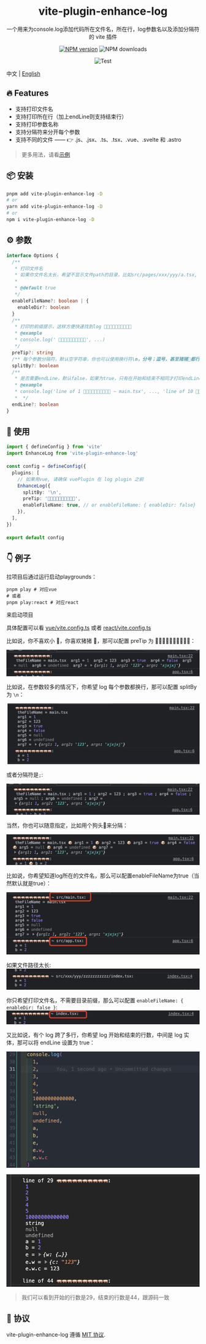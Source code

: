 
<p align="center">
<h1 align="center">vite-plugin-enhance-log</h1>
</p>

<div align="center">
  一个用来为console.log添加代码所在文件名，所在行，log参数名以及添加分隔符的 vite 插件

[![NPM version][npm-image]][npm-url] ![NPM downloads][download-image]

![Test][test-badge] 

<!-- ![codecov][codecov-badge] -->


[npm-image]: https://img.shields.io/npm/v/vite-plugin-enhance-log.svg?style=flat-square
[npm-url]: http://npmjs.org/package/vite-plugin-enhance-log


[download-image]: https://img.shields.io/npm/dm/vite-plugin-enhance-log.svg?style=flat-square



[test-badge]: https://github.com/baozouai/vite-plugin-enhance-log/actions/workflows/ci.yml/badge.svg

[codecov-badge]: https://codecov.io/github/baozouai/plugin-vite-plugin-enhance-log/branch/master/graph/badge.svg


</div>

中文 | [English](./README.md)

## 🔥 Features

- 支持打印文件名
- 支持打印所在行（加上endLine则支持结束行）
- 支持打印参数名称
- 支持分隔符来分开每个参数
- 支持不同的文件 —— 👉 .js、.jsx、.ts、.tsx、.vue、.svelte 和 .astro

> 更多用法，请看[示例](#-例子)

## 📦  安装

```sh
pnpm add vite-plugin-enhance-log -D
# or
yarn add vite-plugin-enhance-log -D
# or
npm i vite-plugin-enhance-log -D
```
## ⚙️ 参数

```ts
interface Options {
  /**
   * 打印文件名
   * 如果你文件名太长，希望不显示文件path的目录，比如src/pages/xxx/yyy/a.tsx, 那么可以配置enableDir为false，则只打印a.tsx
   * 
   * @default true
   */
  enableFileName?: boolean | {
    enableDir?: boolean
  }
  /**
   * 打印的前缀提示，这样方便快速找到log 🚀🚀🚀🚀🚀🚀🚀🚀🚀🚀
   * @example
   * console.log(' 🚀🚀🚀🚀🚀🚀🚀🚀🚀🚀', ...)
   */
  preTip?: string
  /** 每个参数分隔符，默认空字符串，你也可以使用换行符\n，分号；逗号，甚至猪猪🐖都行~ */
  splitBy?: boolean
  /** 
   * 是否需要endLine，默认false，如果为true，只有在开始和结束不相同才打印endLine
   * @example
   * console.log('line of 1 🚀🚀🚀🚀🚀🚀🚀🚀🚀🚀 ~ main.tsx', ..., 'line of 10 🚀🚀🚀🚀🚀🚀🚀🚀🚀🚀 ~ main.tsx')
   *  */
  endLine?: boolean
}
```

 ## 🔨 使用

```ts
import { defineConfig } from 'vite'
import EnhanceLog from 'vite-plugin-enhance-log'

const config = defineConfig({
  plugins: [
    // 如果用vue, 请确保 vuePlugin 在 log plugin 之前
    EnhanceLog({
      splitBy: '\n',
      preTip: '🐖🐖🐖🐖🐖🐖🐖🐖🐖🐖',
      enableFileName: true, // or enableFileName: { enableDir: false}
    }),
  ],
})

export default config

```

## 👇 例子

拉项目后通过运行启动playgrounds：
```shell
pnpm play # 对应vue
# 或者
pnpm play:react # 对应react
```

来启动项目

具体配置可以看 [vue/vite.config.ts](./playgrounds/vue/vite.config.ts) 或者 [react/vite.config.ts](./playgrounds/react/vite.config.ts)

比如说，你不喜欢小 🚀，你喜欢猪猪 🐖，那可以配置 preTip 为 🐖🐖🐖🐖🐖🐖🐖🐖🐖🐖：

![img](./assets/pig_pretip.png)

比如说，在参数较多的情况下，你希望 log 每个参数都换行，那可以配置 splitBy 为 `\n`：

![img](./assets/linefeed.png)

或者分隔符是`;`:

![img](./assets/semicolon_delimiter.png)

当然，你也可以随意指定，比如用个狗头🐶来分隔：

![img](./assets/dog_delimiter.png)

比如说，你希望知道log所在的文件名，那么可以配置enableFileName为true（当然默认就是true）：

![img](./assets/filename.png)

如果文件路径太长:
![img](./assets/deep_file.png)


你只希望打印文件名，不需要目录前缀，那么可以配置 `enableFileName: { enableDir: false }`:
![img](./assets/only_file_name.png)

又比如说，有个 log 跨了多行，你希望 log 开始和结束的行数，中间是 log 实体，那可以将 endLine 设置为 true：

![img](./assets/log_multi_line.png)

![img](./assets/log_multi_line_res.png)

> 我们可以看到开始的行数是29，结束的行数是44，跟源码一致 

## 📄 协议

vite-plugin-enhance-log 遵循 [MIT 协议](./LICENSE).